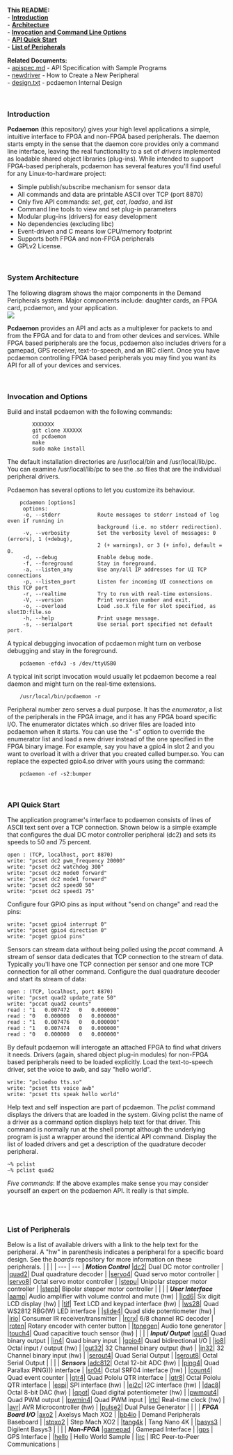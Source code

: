 **This README:**<br>
    - [**Introduction**](#intro)<br>
    - [**Architecture**](#arch)<br>
    - [**Invocation and Command Line Options**](#pcdaemon)<br>
    - [**API Quick Start**](#api)<br>
    - [**List of Peripherals**](#peri)<br>

**Related Documents:**<br>
    - [apispec.md](Docs/apispec.md)  - API Specification with Sample Programs <br> 
    - [newdriver](../pccore/README.md#drv)  - How to Create a New Peripheral <br> 
    - [design.txt](Docs/design.txt)  - pcdaemon Internal Design  <br> 

<br>

<span id="intro"></span>
### Introduction
**Pcdaemon** (this repository) gives your high level applications a
simple, intuitive interface to FPGA and non-FPGA based peripherals.
The daemon starts empty in the sense that the daemon core
provides only a command line interface, leaving the real
functionality to a set of *drivers* implemented as
loadable shared object libraries (plug-ins).  While intended
to support FPGA-based peripherals, pcdaemon has several features
you'll find useful for any Linux-to-hardware project:
  - Simple publish/subscribe mechanism for sensor data
  - All commands and data are printable ASCII over TCP (port 8870)
  - Only five API commands: *set*, *get*, *cat*, *loadso*, and *list*
  - Command line tools to view and set plug-in parameters
  - Modular plug-ins (drivers) for easy development
  - No dependencies (excluding libc)
  - Event-driven and C means low CPU/memory footprint
  - Supports both FPGA and non-FPGA peripherals
  - GPLv2 License.
<br>

<span id="arch"></span>
### System Architecture
The following diagram shows the major components in the Demand
Peripherals system. Major components include: daughter cards,
an FPGA card, pcdaemon, and your application. <br>
<img src='https://demandperipherals.com/images/arch_v2.svg'/>

**Pcdaemon** provides an API and acts as a
multiplexer for packets to and from the FPGA and for data to
and from other devices and services.  While FPGA based peripherals
are the focus, pcdaemon also includes drivers for a gamepad,
GPS receiver, text-to-speech, and an IRC client.  Once you have
pcdaemon controlling FPGA based peripherals you may find you want
its API for all of your devices and services.

<br>

<span id="pcdaemon"></span>
### Invocation and Options
Build and install pcdaemon with the following commands:
``` 
        XXXXXXX
        git clone XXXXXX
        cd pcdaemon
        make
        sudo make install
```

The default installation directories are /usr/local/bin and
/usr/local/lib/pc. You can examine /usr/local/lib/pc to see the .so
files that are the individual peripheral drivers.

Pcdaemon has several options to let you customize its behaviour.
```
    pcdaemon [options] 
     options:
     -e, --stderr            Route messages to stderr instead of log even if running in
                             background (i.e. no stderr redirection).
     -v, --verbosity         Set the verbosity level of messages: 0 (errors), 1 (+debug),
                             2 (+ warnings), or 3 (+ info), default = 0.
     -d, --debug             Enable debug mode.
     -f, --foreground        Stay in foreground.
     -a, --listen_any        Use any/all IP addresses for UI TCP connections
     -p, --listen_port       Listen for incoming UI connections on this TCP port
     -r, --realtime          Try to run with real-time extensions.
     -V, --version           Print version number and exit.
     -o, --overload          Load .so.X file for slot specified, as slotID:file.so
     -h, --help              Print usage message.
     -s, --serialport        Use serial port specified not default port.
```

A typical debugging invocation of pcdaemon might turn on verbose debugging
and stay in the foreground.
``` 
    pcdaemon -efdv3 -s /dev/ttyUSB0
```

A typical init script invocation would usually let pcdaemon become
a real daemon and might turn on the real-time extensions.
``` 
    /usr/local/bin/pcdaemon -r
```

Peripheral number zero serves a dual purpose.  It has the *enumerator*,
a list of the peripherals in the FPGA image, and it has any FPGA board
specific I/O. The enumerator dictates which .so driver files are loaded
into pcdaemon when it starts. You can use the "-s" option to override
the enumerator list and load a new driver instead of the one specified
in the FPGA binary image.  For example, say you have a gpio4 in slot 2
and you want to overload it with a driver that you created called
bumper.so. You can replace the expected gpio4.so driver with yours using
the command:
``` 
    pcdaemon -ef -s2:bumper
```

<br>

<span id="api"></span>
### API Quick Start
The application programer's interface to pcdaemon consists of lines
of ASCII text sent over a TCP connection.  Shown below is a simple
example that configures the dual DC motor controller peripheral (dc2)
and sets its speeds to 50 and 75 percent.

    open : (TCP, localhost, port 8870)
    write: "pcset dc2 pwm_frequency 20000"
    write: "pcset dc2 watchdog 300"
    write: "pcset dc2 mode0 forward"
    write: "pcset dc2 mode1 forward"
    write: "pcset dc2 speed0 50"
    write: "pcset dc2 speed1 75"

Configure four GPIO pins as input without "send on change" and read
the pins:

    write: "pcset gpio4 interrupt 0"
    write: "pcset gpio4 direction 0"
    write: "pcget gpio4 pins"

Sensors can stream data without being polled using the *pccat*
command.  A stream of sensor data dedicates that TCP connection to
the stream of data.  Typically you'll have one TCP connection per
sensor and one more TCP connection for all other command.  Configure
the dual quadrature decoder and start its stream of data:

    open : (TCP, localhost, port 8870)
    write: "pcset quad2 update_rate 50"
    write: "pccat quad2 counts"
    read : "1   0.007472   0   0.000000"
    read : "0   0.000000   0   0.000000"
    read : "1   0.007476   0   0.000000"
    read : "1   0.007474   0   0.000000"
    read : "0   0.000000   0   0.000000"

By default pcdaemon will interogate an attached FPGA to find what 
drivers it needs.  Drivers (again, shared object plug-in modules)
for non-FPGA based peripherals need to be loaded explicitly.  Load
the text-to-speech driver, set the voice to awb, and say "hello
world".

    write: "pcloadso tts.so"
    write: "pcset tts voice awb"
    write: "pcset tts speak hello world"

Help text and self inspection are part of pcdaemon.  The *pclist*
command displays the drivers that are loaded in the system.  Giving
pclist the name of a driver as a command option displays help text
for that driver.  This command is normally run at the shell prompt
although the underlying program is just a wrapper around the identical
API command.  Display the list of loaded drivers and get a description
of the quadrature decoder peripheral.

    ~% pclist
    ~% pclist quad2

*Five commands*: If the above examples make sense you may consider
yourself an expert on the pcdaemon API.  It really is that simple.

<br>
<br>

<span id="peri"></span>
###   List of Peripherals
Below is a list of available drivers with a link to the help text
for the peripheral.  A "hw" in parenthesis indicates a peripheral
for a specific board design.  See the *boards* repository for more
information on these peripherals.
|     |     |
| --- | --- |
***Motion Control***
|[dc2](fpga-drivers/dc2/readme.txt)| Dual DC motor controller |
|[quad2](fpga-drivers/quad2/readme.txt)| Dual quadrature decoder |
|[servo4](fpga-drivers/servo4/readme.txt)| Quad servo motor controller |
|[servo8](fpga-drivers/servo8/readme.txt)| Octal servo motor controller |
|[stepu](fpga-drivers/stepu/readme.txt)| Unipolar stepper motor controller |
|[stepb](fpga-drivers/stepb/readme.txt)| Bipolar stepper motor controller |
| | |
***User Interface***
|[aamp](fpga-drivers/aamp/readme.txt)| Audio amplifier with volume control and mute (hw) |
|[lcd6](fpga-drivers/lcd6/readme.txt)| Six digit LCD display (hw) |
|[tif](fpga-drivers/tif/readme.txt)| Text LCD and keypad interface (hw) |
|[ws28](fpga-drivers/ws28/readme.txt)| Quad WS2812 RBG(W) LED interface |
|[slide4](fpga-drivers/slide4/readme.txt)| Quad slide potentiometer (hw) |
|[irio](fpga-drivers/irio/readme.txt)| Consumer IR receiver/transmitter |
|[rcrx](fpga-drivers/rcrx/readme.txt)| 6/8 channel RC decoder |
|[roten](fpga-drivers/roten/readme.txt)| Rotary encoder with center button |
|[tonegen](fpga-drivers/tonegen/readme.txt)| Audio tone generator |
|[touch4](fpga-drivers/touch4/readme.txt)| Quad capacitive touch sensor (hw) |
| | |
***Input/ Output***
|[out4](fpga-drivers/out4/readme.txt)| Quad binary output |
|[in4](fpga-drivers/in4/readme.txt)| Quad binary input |
|[gpio4](fpga-drivers/gpio4/readme.txt)| Quad bidirectional I/O |
|[io8](fpga-drivers/io8/readme.txt)| Octal input / output (hw) |
|[out32](fpga-drivers/out32/readme.txt)| 32 Channel binary output (hw) |
|[in32](fpga-drivers/in32/readme.txt)| 32 Channel binary input (hw) |
|[serout4](fpga-drivers/serout4/readme.txt)| Quad Serial Output |
|[serout8](fpga-drivers/serout8/readme.txt)| Octal Serial Output |
| | |
***Sensors***
|[adc812](fpga-drivers/adc812/readme.txt)| Octal 12-bit ADC (hw) |
|[ping4](fpga-drivers/ping4/readme.txt)| Quad Parallax PING))) interface |
|[sr04](fpga-drivers/sr04/readme.txt)| Octal SRF04 interface (hw) |
|[count4](fpga-drivers/count4/readme.txt)| Quad event counter |
|[qtr4](fpga-drivers/qtr4/readme.txt)| Quad Pololu QTR interface |
|[qtr8](fpga-drivers/qtr8/readme.txt)| Octal Pololu QTR interface |
|[espi](fpga-drivers/espi/readme.txt)| SPI interface (hw) |
|[ei2c](fpga-drivers/ei2c/readme.txt)| I2C interface (hw) |
|[dac8](fpga-drivers/dac8/readme.txt)| Octal 8-bit DAC (hw) |
|[qpot](fpga-drivers/qpot/readme.txt)| Quad digital potentiometer (hw) |
|[pwmout4](fpga-drivers/pwmout4/readme.txt)| Quad PWM output |
|[pwmin4](fpga-drivers/pwmin4/readme.txt)| Quad PWM input |
|[rtc](fpga-drivers/rtc/readme.txt)| Real-time clock (hw) |
|[avr](fpga-drivers/avr/readme.txt)| AVR Microcontroller (hw) |
|[pulse2](fpga-drivers/pulse2/readme.txt)| Dual Pulse Generator |
| | |
***FPGA Board I/O***
|[axo2](fpga-drivers/axo2/readme.txt) | Axelsys Mach XO2 |
|[bb4io](fpga-drivers/bb4io/readme.txt) | Demand Peripherals Baseboard |
|[stpxo2](fpga-drivers/stpxo2/readme.txt) | Step Mach XO2 |
|[tang4k](fpga-drivers/tang4k/readme.txt) | Tang Nano 4K |
|[basys3](fpga-drivers/basys3/readme.txt) | Digilent Basys3 |
| | |
***Non-FPGA***
|[gamepad](drivers/gamepad/readme.txt) | Gamepad Interface |
|[gps](drivers/gps/readme.txt) | GPS Interface |
|[hello](drivers/hellodemo/readme.txt) | Hello World Sample |
|[irc](drivers/irccom/readme.txt) | IRC Peer-to-Peer Communications |

